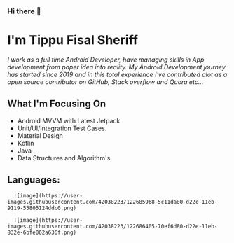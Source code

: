 ### Hi there 👋
# **I'm Tippu Fisal Sheriff**


_I work as a full time Android Developer, have managing skills in App development from paper idea into reality. My Android Development journey has started since 2019 and in this total experience I've contributed alot as a open source contributor on GitHub, Stack overflow and Quora etc..._

## **What I'm Focusing On**
  -   Android MVVM with Latest Jetpack.
  -   Unit/UI/Integration Test Cases.
  -   Material Design
  -   Kotlin
  -   Java
  -   Data Structures and Algorithm's

## **Languages:**
      ![image](https://user-images.githubusercontent.com/42038223/122685968-5c11da80-d22c-11eb-9119-55805124ddc0.png)

      ![image](https://user-images.githubusercontent.com/42038223/122686405-70ef6d80-d22e-11eb-832e-6bfe062a636f.png)


  
  
<!-- ## **Tools and IDE's** -->
 
